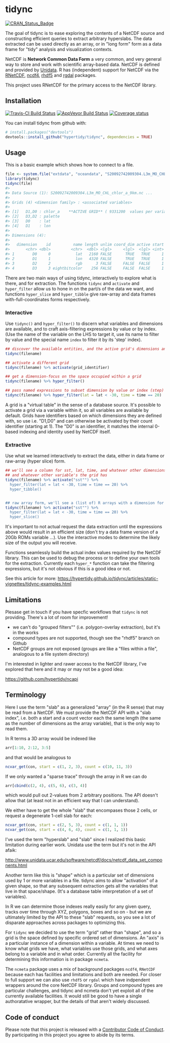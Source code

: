 
<!-- README.md is generated from README.Rmd. Please edit that file -->
tidync
======

[![CRAN\_Status\_Badge](http://www.r-pkg.org/badges/version/tidync)](https://cran.r-project.org/package=tidync)

The goal of tidync is to ease exploring the contents of a NetCDF source and constructing efficient queries to extract arbitrary hyperslabs. The data extracted can be used directly as an array, or in "long form" form as a data frame for "tidy" analysis and visualization contexts.

NetCDF is **Network Common Data Form** a very common, and very general way to store and work with scientific array-based data. NetCDF is defined and provided by [Unidata](https://www.unidata.ucar.edu/software/netcdf/). R has (independent) support for NetCDF via the [RNetCDF](https://CRAN.R-project.org/package=RNetCDF), [ncdf4](https://CRAN.R-project.org/package=ncdf4), [rhdf5](https://bioconductor.org/packages/release/bioc/html/rhdf5.html) and [rgdal](https://CRAN.R-project.org/package=rgdal) packages.

This project uses RNetCDF for the primary access to the NetCDF library.

Installation
------------

[![Travis-CI Build Status](https://travis-ci.org/hypertidy/tidync.svg?branch=master)](https://travis-ci.org/hypertidy/tidync) [![AppVeyor Build Status](https://ci.appveyor.com/api/projects/status/github/hypertidy/tidync?branch=master&svg=true)](https://ci.appveyor.com/project/hypertidy/tidync) [![Coverage status](https://codecov.io/gh/hypertidy/tidync/branch/master/graph/badge.svg)](https://codecov.io/github/hypertidy/tidync?branch=master)

You can install tidync from github with:

``` r
# install.packages("devtools")
devtools::install_github("hypertidy/tidync", dependencies = TRUE)
```

Usage
-----

This is a basic example which shows how to connect to a file.

``` r
file <- system.file("extdata", "oceandata", "S20092742009304.L3m_MO_CHL_chlor_a_9km.nc", package = "tidync")
library(tidync)
tidync(file) 
#> 
#> Data Source (1): S20092742009304.L3m_MO_CHL_chlor_a_9km.nc ...
#> 
#> Grids (4) <dimension family> : <associated variables> 
#> 
#> [1]   D1,D0 : chlor_a    **ACTIVE GRID** ( 9331200  values per variable)
#> [2]   D3,D2 : palette
#> [3]   D0    : lat
#> [4]   D1    : lon
#> 
#> Dimensions (4): 
#>   
#>   dimension    id          name length unlim coord_dim active start count 
#>       <chr> <dbl>         <chr>  <dbl> <lgl>     <lgl>  <lgl> <int> <int> 
#> 1        D0     0           lat   2160 FALSE      TRUE   TRUE     1  2160 
#> 2        D1     1           lon   4320 FALSE      TRUE   TRUE     1  4320 
#> 3        D2     2           rgb      3 FALSE     FALSE  FALSE     1     3 
#> 4        D3     3 eightbitcolor    256 FALSE     FALSE  FALSE     1   256
```

There are two main ways of using tidync, interactively to explore what is there, and for extraction. The functions `tidync` and `activate` and `hyper_filter` allow us to hone in on the part/s of the data we want, and functions `hyper_slice` and `hyper_tibble` give raw-array and data frames with-full-coordinates forms respectively.

### Interactive

Use `tidync()` and `hyper_filter()` to discern what variables and dimensions are available, and to craft axis-filtering expressions by value or by index. (Use the name of the variable on the LHS to target it, use its name to filter by value and the special name `index` to filter it by its 'step' index).

``` r
## discover the available entities, and the active grid's dimensions and variables
tidync(filename)

## activate a different grid
tidync(filename) %>% activate(grid_identifier)

## get a dimension-focus on the space occupied within a grid
tidync(filename) %>% hyper_filter()

## pass named expressions to subset dimension by value or index (step)
tidync(filename) %>% hyper_filter(lat = lat < -30, time = time == 20)
```

A grid is a "virtual table" in the sense of a database source. It's possible to activate a grid via a variable within it, so all variables are available by default. Grids have identifiers based on which dimensions they are defined with, so use i.e. "D1,D0" and can otherwise be activated by their count identifier (starting at 1). The "D0" is an identifier, it matches the internal 0-based indexing and identity used by NetCDF itself.

### Extractive

Use what we learned interactively to extract the data, either in data frame or raw-array (hyper slice) form.

``` r
## we'll see a column for sst, lat, time, and whatever other dimensions sst has
## and whatever other variable's the grid has
tidync(filename) %>% activate("sst"") %>% 
  hyper_filter(lat = lat < -30, time = time == 20) %>% 
  hyper_tibble()


## raw array form, we'll see a (list of) R arrays with a dimension for each seen by tidync(filename) %>% activate("sst"")
tidync(filename) %>% activate("sst"") %>% 
  hyper_filter(lat = lat < -30, time = time == 20) %>% 
  hyper_slice()
```

It's important to not actual request the data extraction until the expressions above would result in an efficient size (don't try a data frame version of a 20Gb ROMs variable ...). Use the interactive modes to determine the likely size of the output you will receive.

Functions seamlessly build the actual index values required by the NetCDF library. This can be used to debug the process or to define your own tools for the extraction. Currently each `hyper_*` function can take the filtering expressions, but it's not obvious if this is a good idea or not.

See this article for more: <https://hypertidy.github.io/tidync/articles/static-vignettes/tidync-examples.html>

Limitations
-----------

Plesase get in touch if you have specfic workflows that `tidync` is not providing. There's a lot of room for improvement!

-   we can't do "grouped filters"" (i.e. polygon-overlay extraction), but it's in the works
-   compound types are not supported, though see the "rhdf5" branch on Github
-   NetCDF groups are not exposed (groups are like a "files within a file", analogous to a file system directory)

I'm interested in lighter and rawer access to the NetCDF library, I've explored that here and it may or may not be a good idea:

<https://github.com/hypertidy/ncapi>

Terminology
-----------

Here I use the term "slab" as a generalized "array" (in the R sense) that may be read from a NetCDF. We must provide the NetCDF API with a "slab index", i.e. both a start and a count vector each the same length (the same as the number of dimensions as the array variable), that is the only way to read them.

In R terms a 3D array would be indexed like

``` r
arr[1:10, 2:12, 3:5]
```

and that would be analogous to

``` r
ncvar_get(con, start = c(1, 2, 3), count = c(10, 11, 3))
```

If we only wanted a "sparse trace" through the array in R we can do

``` r
arr[cbind(c(2, 4), c(5, 6), c(3, 4)]
```

which would pull out 2-values from 2 arbitrary positions. The API doesn't allow that (at least not in an efficient way that I can understand).

We either have to get the whole "slab" that encompases those 2 cells, or request a degenerate 1-cell slab for each:

``` r
ncvar_get(con, start = c(2, 5, 3), count = c(1, 1, 1))
ncvar_get(con, start = c(4, 6, 4), count = c(1, 1, 1))
```

I've used the term "hyperslab" and "slab" since I realized this basic limitation during earlier work. Unidata use the term but it's not in the API afaik:

<http://www.unidata.ucar.edu/software/netcdf/docs/netcdf_data_set_components.html>

Another term like this is "shape" which is a particular set of dimensions used by 1 or more variables in a file. tidync aims to allow "activation" of a given shape, so that any subsequent extraction gets all the variables that live in that space/shape. (It's a database table interpretation of a set of variables).

In R we can determine those indexes really easily for any given query, tracks over time through XYZ, polygons, boxes and so on - but we are ultimately limited by the API to these "slab" requests, so you see a lot of disparate approaches across packages to optimizing this.

For `tidync` we decided to use the term "grid" rather than "shape", and so a grid is the space defined by specific ordered set of dimensions. An "axis" is a particular instance of a dimension within a variable. At times we need to know what grids we have, what variables use those grids, and what axes belong to a variable and in what order. Currently all the facility for determining this information is in package `ncmeta`.

The `ncmeta` package uses a mix of background packages `ncdf4`, `RNetCDF` because each has facilities and limitations and both are needed. For closer to full support we can also use `rhdf5` or `rgdal` which have indpendent wrappers around the core NetCDF library. Groups and compound types are particular challenges, and tidync and ncmeta don't yet exploit all of the currently available facilities. It would still be good to have a single authoratative wrapper, but the details of that aren't widely discussed.

Code of conduct
---------------

Please note that this project is released with a [Contributor Code of Conduct](CONDUCT.md). By participating in this project you agree to abide by its terms.
